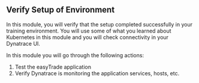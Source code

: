 ## Verify Setup of Environment

In this module, you will verify that the setup completed successfully in your training environment. You will use some of what you learned about Kubernetes in this module and you will check connectivity in your Dynatrace UI.

In this module you will go through the following actions:

1. Test the easyTrade application
1. Verify Dynatrace is monitoring the application services, hosts, etc.
